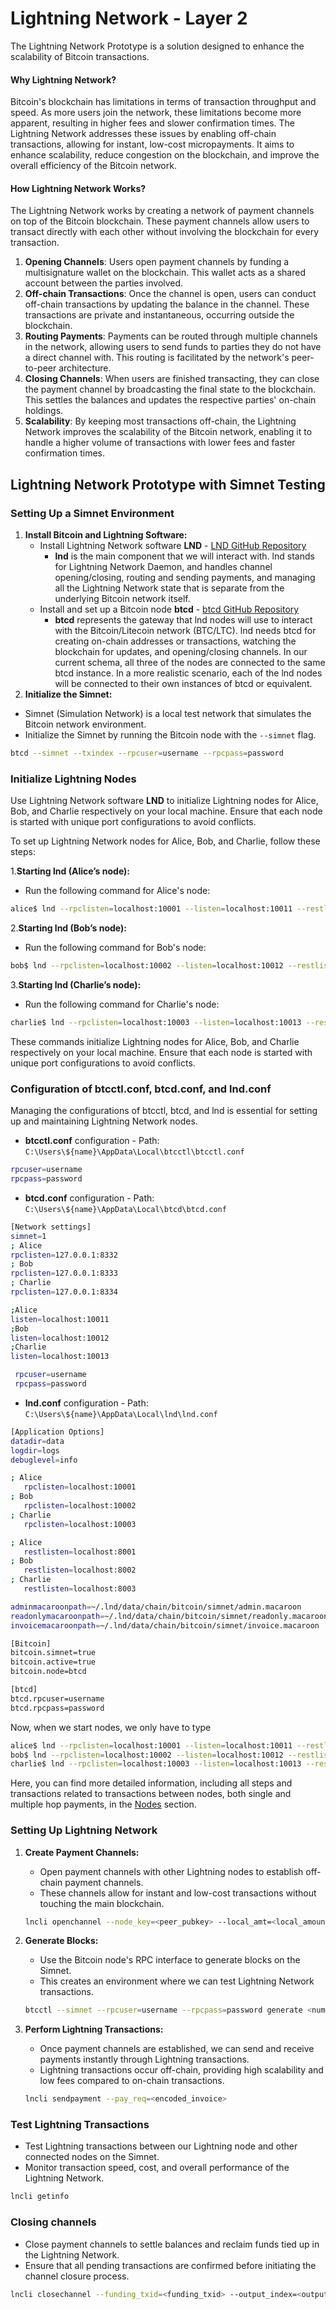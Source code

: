 # Lightning Network - Layer 2  

The Lightning Network Prototype is a solution designed to enhance the scalability of Bitcoin transactions.

#### Why Lightning Network?
Bitcoin's blockchain has limitations in terms of transaction throughput and speed. As more users join the network, these limitations become more apparent, resulting in higher fees and slower confirmation times. The Lightning Network addresses these issues by enabling off-chain transactions, allowing for instant, low-cost micropayments. It aims to enhance scalability, reduce congestion on the blockchain, and improve the overall efficiency of the Bitcoin network.

#### How Lightning Network Works?
The Lightning Network works by creating a network of payment channels on top of the Bitcoin blockchain. These payment channels allow users to transact directly with each other without involving the blockchain for every transaction.

1. **Opening Channels**: Users open payment channels by funding a multisignature wallet on the blockchain. This wallet acts as a shared account between the parties involved.
2. **Off-chain Transactions**: Once the channel is open, users can conduct off-chain transactions by updating the balance in the channel. These transactions are private and instantaneous, occurring outside the blockchain.
3. **Routing Payments**: Payments can be routed through multiple channels in the network, allowing users to send funds to parties they do not have a direct channel with. This routing is facilitated by the network's peer-to-peer architecture.
4. **Closing Channels**: When users are finished transacting, they can close the payment channel by broadcasting the final state to the blockchain. This settles the balances and updates the respective parties' on-chain holdings.
5. **Scalability**: By keeping most transactions off-chain, the Lightning Network improves the scalability of the Bitcoin network, enabling it to handle a higher volume of transactions with lower fees and faster confirmation times.


## Lightning Network Prototype with Simnet Testing

### Setting Up a Simnet Environment
1. **Install Bitcoin and Lightning Software:**
   - Install Lightning Network software **LND** - [LND GitHub Repository](https://github.com/lightningnetwork/lnd)
      -  **lnd** is the main component that we will interact with. lnd stands for Lightning Network Daemon, and handles channel opening/closing, routing and sending payments, and managing all the Lightning Network state that is separate from the underlying Bitcoin network itself.
   - Install and set up a Bitcoin node **btcd** - [btcd GitHub Repository](https://github.com/btcsuite/btcd)
      - **btcd** represents the gateway that lnd nodes will use to interact with the Bitcoin/Litecoin network (BTC/LTC). lnd needs btcd for creating on-chain addresses or transactions, watching the blockchain for updates, and opening/closing channels. In our current schema, all three of the nodes are connected to the same btcd instance. In a more realistic scenario, each of the lnd nodes will be connected to their own instances of btcd or equivalent.
2. **Initialize the Simnet:**
- Simnet (Simulation Network) is a local test network that simulates the Bitcoin network environment.
- Initialize the Simnet by running the Bitcoin node with the `--simnet` flag.
```bash
btcd --simnet --txindex --rpcuser=username --rpcpass=password
```

### Initialize Lightning Nodes
Use Lightning Network software **LND** to initialize Lightning nodes for Alice, Bob, and Charlie respectively on your local machine. Ensure that each node is started with unique port configurations to avoid conflicts.

To set up Lightning Network nodes for Alice, Bob, and Charlie, follow these steps:

1.**Starting lnd (Alice’s node):**
- Run the following command for Alice's node:
```bash
alice$ lnd --rpclisten=localhost:10001 --listen=localhost:10011 --restlisten=localhost:8001 --datadir=data --logdir=log --debuglevel=info --bitcoin.simnet --bitcoin.active --bitcoin.node=btcd --btcd.rpcuser=username --btcd.rpcpass=password 
```
2.**Starting lnd (Bob’s node):**
- Run the following command for Bob's node:
```bash
bob$ lnd --rpclisten=localhost:10002 --listen=localhost:10012 --restlisten=localhost:8002 --datadir=data --logdir=log --debuglevel=info --bitcoin.simnet --bitcoin.active --bitcoin.node=btcd --btcd.rpcuser=username --btcd.rpcpass=password 
```
3.**Starting lnd (Charlie’s node):**
- Run the following command for Charlie's node:
```bash
charlie$ lnd --rpclisten=localhost:10003 --listen=localhost:10013 --restlisten=localhost:8003 --datadir=data --logdir=log --debuglevel=info --bitcoin.simnet --bitcoin.active --bitcoin.node=btcd --btcd.rpcuser=username --btcd.rpcpass=password 
```

These commands initialize Lightning nodes for Alice, Bob, and Charlie respectively on your local machine. Ensure that each node is started with unique port configurations to avoid conflicts.

### Configuration of btcctl.conf, btcd.conf, and lnd.conf
Managing the configurations of btcctl, btcd, and lnd is essential for setting up and maintaining Lightning Network nodes.

 - **btcctl.conf** configuration - Path: `C:\Users\${name}\AppData\Local\btcctl\btcctl.conf`
```bash
rpcuser=username
rpcpass=password
```

 - **btcd.conf** configuration - Path: `C:\Users\${name}\AppData\Local\btcd\btcd.conf`
```bash
[Network settings]
simnet=1
; Alice
rpclisten=127.0.0.1:8332
; Bob
rpclisten=127.0.0.1:8333
; Charlie
rpclisten=127.0.0.1:8334

;Alice
listen=localhost:10011
;Bob
listen=localhost:10012
;Charlie
listen=localhost:10013

 rpcuser=username
 rpcpass=password
```

 - **lnd.conf** configuration - Path: `C:\Users\${name}\AppData\Local\lnd\lnd.conf`
```bash
[Application Options]
datadir=data
logdir=logs
debuglevel=info

; Alice 
   rpclisten=localhost:10001
; Bob 
   rpclisten=localhost:10002
; Charlie
   rpclisten=localhost:10003

; Alice 
   restlisten=localhost:8001
; Bob 
   restlisten=localhost:8002
; Charlie
   restlisten=localhost:8003

adminmacaroonpath=~/.lnd/data/chain/bitcoin/simnet/admin.macaroon
readonlymacaroonpath=~/.lnd/data/chain/bitcoin/simnet/readonly.macaroon
invoicemacaroonpath=~/.lnd/data/chain/bitcoin/simnet/invoice.macaroon

[Bitcoin]
bitcoin.simnet=true
bitcoin.active=true
bitcoin.node=btcd

[btcd]
btcd.rpcuser=username
btcd.rpcpass=password
```

Now, when we start nodes, we only have to type
```bash
alice$ lnd --rpclisten=localhost:10001 --listen=localhost:10011 --restlisten=localhost:8001
bob$ lnd --rpclisten=localhost:10002 --listen=localhost:10012 --restlisten=localhost:8002
charlie$ lnd --rpclisten=localhost:10003 --listen=localhost:10013 --restlisten=localhost:8003
```

Here, you can find more detailed information, including all steps and transactions related to transactions between nodes, both single and multiple hop payments, in the [Nodes](https://github.com/ChaimaaNairi/Lightning-Nostr-Prototype/blob/main/Nodes.md) section.

### Setting Up Lightning Network
1. **Create Payment Channels:**
   - Open payment channels with other Lightning nodes to establish off-chain payment channels.
   - These channels allow for instant and low-cost transactions without touching the main blockchain.
   
   ```bash
   lncli openchannel --node_key=<peer_pubkey> --local_amt=<local_amount>
   ```
2. **Generate Blocks:**
   - Use the Bitcoin node's RPC interface to generate blocks on the Simnet.
   - This creates an environment where we can test Lightning Network transactions.
   ```bash
   btcctl --simnet --rpcuser=username --rpcpass=password generate <number_of_blocks>
   ```
3. **Perform Lightning Transactions:**
   - Once payment channels are established, we can send and receive payments instantly through Lightning transactions.
   - Lightning transactions occur off-chain, providing high scalability and low fees compared to on-chain transactions.
   ```bash
   lncli sendpayment --pay_req=<encoded_invoice>
   ```

### Test Lightning Transactions
   - Test Lightning transactions between our Lightning node and other connected nodes on the Simnet.
   - Monitor transaction speed, cost, and overall performance of the Lightning Network.
   ```bash
   lncli getinfo
   ```

### Closing channels
   - Close payment channels to settle balances and reclaim funds tied up in the Lightning Network.
   - Ensure that all pending transactions are confirmed before initiating the channel closure process. 
   ```bash  
   lncli closechannel --funding_txid=<funding_txid> --output_index=<output_index>
   ```


